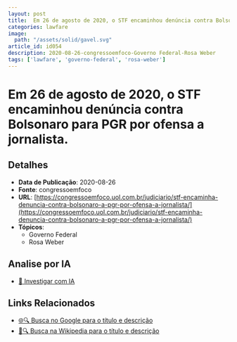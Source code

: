 ```yaml
---
layout: post
title:  Em 26 de agosto de 2020, o STF encaminhou denúncia contra Bolsonaro para PGR por ofensa a jornalista.
categories: lawfare
image: 
  path: "/assets/solid/gavel.svg"
article_id: id054
description: 2020-08-26-congressoemfoco-Governo Federal-Rosa Weber
tags: ['lawfare', 'governo-federal', 'rosa-weber']
---
```


# Em 26 de agosto de 2020, o STF encaminhou denúncia contra Bolsonaro para PGR por ofensa a jornalista.

## Detalhes
- **Data de Publicação**: 2020-08-26
- **Fonte**: congressoemfoco
- **URL**: [https://congressoemfoco.uol.com.br/judiciario/stf-encaminha-denuncia-contra-bolsonaro-a-pgr-por-ofensa-a-jornalista/](https://congressoemfoco.uol.com.br/judiciario/stf-encaminha-denuncia-contra-bolsonaro-a-pgr-por-ofensa-a-jornalista/)
- **Tópicos**:
  - Governo Federal
  - Rosa Weber

## Analise por IA
- [🤖 Investigar com IA](https://www.perplexity.ai/search?q=%22not%C3%ADcia%20artigo%20Brasil%22%20Em%2026%20de%20agosto%20de%202020%2C%20o%20STF%20encaminhou%20den%C3%BAncia%20contra%20Bolsonaro%20para%20PGR%20por%20ofensa%20a%20jornalista.%20congressoemfoco%202020-08-26)

## Links Relacionados
- [🌐🔍 Busca no Google para o título e descrição](https://www.google.com/search?q=%22not%C3%ADcia%20artigo%20Brasil%22%20Em%2026%20de%20agosto%20de%202020%2C%20o%20STF%20encaminhou%20den%C3%BAncia%20contra%20Bolsonaro%20para%20PGR%20por%20ofensa%20a%20jornalista.%20congressoemfoco%202020-08-26)
- [📖🔍 Busca na Wikipedia para o título e descrição](https://pt.wikipedia.org/w/index.php?search=%22not%C3%ADcia%20artigo%20Brasil%22%20Em%2026%20de%20agosto%20de%202020%2C%20o%20STF%20encaminhou%20den%C3%BAncia%20contra%20Bolsonaro%20para%20PGR%20por%20ofensa%20a%20jornalista.%20congressoemfoco%202020-08-26)

